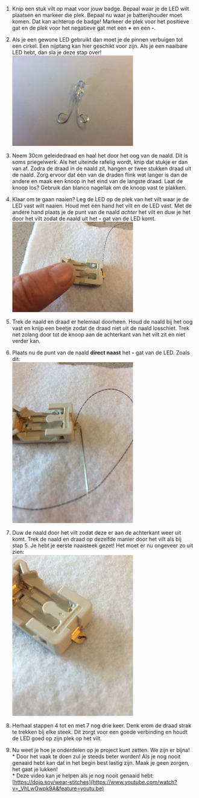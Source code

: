 1. Knip een stuk vilt op maat voor jouw badge. Bepaal waar je de LED wilt plaatsen en markeer die plek. Bepaal nu waar je batterijhouder moet komen. Dat kan achterop de badge! Markeer de plek voor het positieve gat en de plek voor het negatieve gat met een **+** en een **-**.

2. Als je een gewone LED gebruikt dan moet je de pinnen verbuigen tot een cirkel. Een nijptang kan hier geschikt voor zijn. Als je een naaibare LED hebt, dan sla je deze stap over!  
   ![](assets/IMG_5284.JPG)

3. Neem 30cm geleidedraad en haal het door het oog van de naald. Dit is soms priegelwerk. Als het uiteinde rafelig wordt, knip dat stukje er dan van af. Zodra de draad in de naald zit, hangen er twee stukken draad uit de naald. Zorg ervoor dat één van de draden flink wat langer is dan de andere en maak een knoop in het eind van de langste draad. Laat de knoop los? Gebruik dan blanco nagellak om de knoop vast te plakken.

4. Klaar om te gaan naaien? Leg de LED op de plek van het vilt waar je de LED vast wilt naaien. Houd met één hand het vilt en de LED vast. Met de andere hand plaats je de punt van de naald _achter_ het vilt en duw je het door het vilt zodat de naald uit het **-** gat van de LED komt.  
   ![](assets/IMG_5286.JPG)

5. Trek de naald en draad er helemaal doorheen. Houd de naald bij het oog vast en knijp een beetje zodat de draad niet uit de naald losschiet. Trek net zolang door tot de knoop aan de achterkant van het vilt zit en niet verder kan.

6. Plaats nu de punt van de naald **direct naast** het **-** gat van de LED. Zoals dit:  
   ![](assets/IMG_5288.JPG)

7. Duw de naald door het vilt zodat deze er aan de achterkant weer uit komt. Trek de naald en draad op dezelfde manier door het vilt als bij stap 5. Je hebt je eerste naaisteek gezet! Het moet er nu ongeveer zo uit zien:  
   ![](assets/IMG_5289.JPG)

8. Herhaal stappen 4 tot en met 7 nog drie keer. Denk erom de draad strak te trekken bij elke steek. Dit zorgt voor een goede verbinding en houdt de LED goed op zijn plek op het vilt.

9. Nu weet je hoe je onderdelen op je project kunt zetten. We zijn er bijna!  
   \* Door het vaak te doen zul je steeds beter worden! Als je nog nooit genaaid hebt kan dat in het begin best lastig zijn. Maak je geen zorgen, het gaat je lukken!  
   \* Deze video kan je helpen als je nog nooit genaaid hebt: [https://dojo.soy/wear-stitches](https://www.youtube.com/watch?v=_VhLwGwpk9A&feature=youtu.be)




